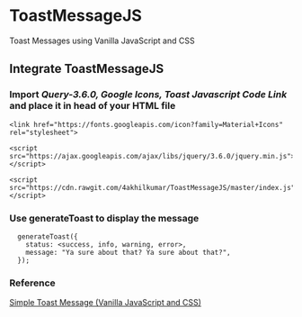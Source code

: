 # ToastMessageJS
Toast Messages using Vanilla JavaScript and CSS

## Integrate ToastMessageJS
### Import *Query-3.6.0, Google Icons, Toast Javascript Code Link* and place it in head of your HTML file
```
<link href="https://fonts.googleapis.com/icon?family=Material+Icons" rel="stylesheet">

<script src="https://ajax.googleapis.com/ajax/libs/jquery/3.6.0/jquery.min.js"></script>

<script src="https://cdn.rawgit.com/4akhilkumar/ToastMessageJS/master/index.js"></script>
```

### Use generateToast to display the message
```
  generateToast({
    status: <success, info, warning, error>,
    message: "Ya sure about that? Ya sure about that?",
  });
``` 

### Reference
[Simple Toast Message (Vanilla JavaScript and CSS)](https://www.youtube.com/watch?v=EWveKYaX-P0)